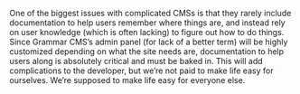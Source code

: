 One of the biggest issues with complicated CMSs is that they rarely include documentation to help users remember where things are, and instead rely on user knowledge (which is often lacking) to figure out how to do things. Since Grammar CMS’s admin panel (for lack of a better term) will be highly customized depending on what the site needs are, documentation to help users along is absolutely critical and must be baked in. This will add complications to the developer, but we’re not paid to make life easy for ourselves. We’re supposed to make life easy for everyone else.
